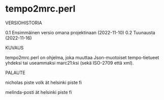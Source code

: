 # tempo2mrc.perl

VERSIOHISTORIA

0.1 Ensimmäinen versio omana projektinaan (2022-11-10)
0.2 Tuunausta (2022-11-16)

KUVAUS

tempo2mrc.perl on ohjelma, joka muuttaa Json-muotoiset tempo-tietueet yhdeksi tai useammaksi marc21:ksi (sekä ISO-2709 että xml).

PALAUTE

nicholas piste volk ät helsinki piste fi

melinda-posti ät helsinki piste fi
